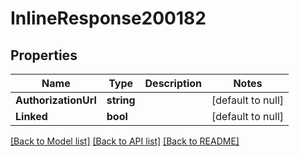 # InlineResponse200182

## Properties
Name | Type | Description | Notes
------------ | ------------- | ------------- | -------------
**AuthorizationUrl** | **string** |  | [default to null]
**Linked** | **bool** |  | [default to null]

[[Back to Model list]](../README.md#documentation-for-models) [[Back to API list]](../README.md#documentation-for-api-endpoints) [[Back to README]](../README.md)

